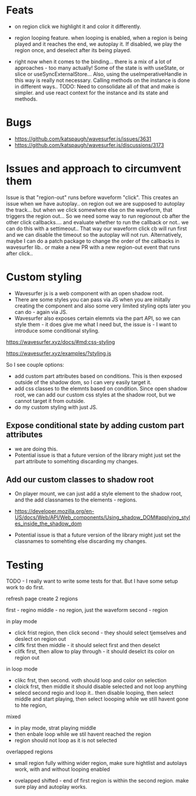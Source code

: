 # Feats

- on region click we highlight it and color it differently.
- region looping feature. when looping is enabled, when a region is being played and it reaches the end, we autoplay it. If disabled, we play the region once, and deselect after its being played.

- right now when it comes to the binding... there is a mix of a lot of approaches - too many actually! Some of the state is with useState, or slice or useSyncExternalStore... Also, using the useImperativeHandle in this way is really not necessary. Calling methods on the instance is done in different ways.. TODO: Need to consolidate all of that and make is simpler. and use react context for the instance and its state and methods.

# Bugs

- https://github.com/katspaugh/wavesurfer.js/issues/3631
- https://github.com/katspaugh/wavesurfer.js/discussions/3173

# Issues and approach to circumvent them

Issue is that "region-out" runs before waveform "click". This creates an issue when we have autoplay.. on region out we are supposed to autoplay the track... but when we click somewhere else on the waveform, that triggers the region out... So we need some way to run regionout cb after the other click callbacks.... and evaluate whether to run the callback or not.. we can do this with a settimeout.. That way our waveform click cb will run first and we can disable the timeout so the autoplay will not run.
Alternatively, maybe I can do a patch package to change the order of the callbacks in wavesurfer lib.. or make a new PR with a new region-out event that runs after click..

# Custom styling

- Wavesurfer js is a web component with an open shadow root.
- There are some styles you can pass via JS when you are iniitally creating the component and also some very limited styling opts later you can do - again via JS.
- Wavesurfer also exposes certain elemnts via the part API, so we can style them - it does give me what I need but, the issue is - I want to introduce some conditional styling.

https://wavesurfer.xyz/docs/#md:css-styling

https://wavesurfer.xyz/examples/?styling.js

So I see couple options:

- add custom part attributes based on conditions. This is then exposed outside of the shadow dom, so I can very easily target it.
- add css classes to the elemnts based on condition. Since open shadow root, we can add our custom css styles at the shadow root, but we cannot target it from outside.
- do my custom styling with just JS.

## Expose conditional state by adding custom part attributes

- we are doing this.
- Potential issue is that a future version of the library might just set the part attribute to somehting discarding my changes.

## Add our custom classes to shadow root

- On player mount, we can just add a style element to the shadow root, and the add classnames to the elements - regions.
- https://developer.mozilla.org/en-US/docs/Web/API/Web_components/Using_shadow_DOM#applying_styles_inside_the_shadow_dom

- Potential issue is that a future version of the library might just set the classnames to somehting else discarding my changes.

# Testing

TODO - I really want to write some tests for that. But I have some setup work to do first.

refresh page
create 2 regions

first - regino
middle - no region, just the waveform
second - region

in play mode

- click frist region, then click second - they should select tjemselves and deslect on region out
- clifk first then middle - it should select first and then deselct
- clifk first, then allow to play through - it should deselct its color on region out

in loop mode

- clikc frst, then second. voth should loop and color on selection
- cloick frst, then middle it should disable selected and not loop anything
- selecd second regio and loop it.. then disable looping, then select middle and start playing, then select loooping while we still havent gone to hte region,

mixed

- in play mode, strat playing middle
- then enbale loop while we stil havent reached the region
- region should not loop as it is not selected

overlapped regions

- small region fully withing wider region, make sure hightlist and autolays work, with and without looping enabled

- ovelapped shifted - end of first region is within the second region. make sure play and autoplay works.
